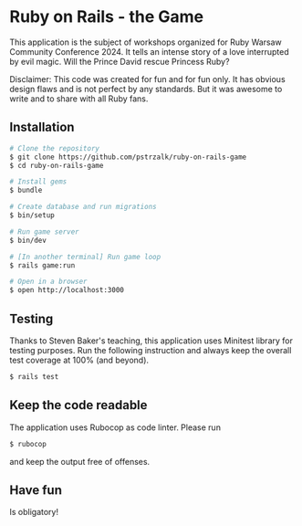 # Ruby on Rails - the Game

This application is the subject of workshops organized for Ruby Warsaw Community Conference 2024. It tells an intense story of a love interrupted by evil magic. Will the Prince David rescue Princess Ruby?

Disclaimer: This code was created for fun and for fun only. It has obvious design flaws and is not perfect by any standards. But it was awesome to write and to share with all Ruby fans.

## Installation
```sh
# Clone the repository
$ git clone https://github.com/pstrzalk/ruby-on-rails-game
$ cd ruby-on-rails-game

# Install gems
$ bundle

# Create database and run migrations
$ bin/setup

# Run game server
$ bin/dev

# [In another terminal] Run game loop
$ rails game:run

# Open in a browser
$ open http://localhost:3000
```

## Testing

Thanks to Steven Baker's teaching, this application uses Minitest library for testing purposes. Run the following instruction and always keep the overall test coverage at 100% (and beyond).

```sh
$ rails test
```

## Keep the code readable

The application uses Rubocop as code linter. Please run

```sh
$ rubocop
```

and keep the output free of offenses.

## Have fun

Is obligatory!
